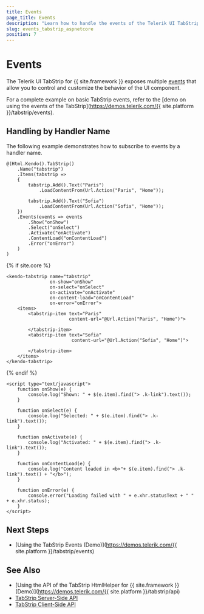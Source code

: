 ```yaml
---
title: Events
page_title: Events
description: "Learn how to handle the events of the Telerik UI TabStrip component for {{ site.framework }}."
slug: events_tabstrip_aspnetcore
position: 7
---
```


# Events

The Telerik UI TabStrip for {{ site.framework }} exposes multiple [events](/api/kendo.mvc.ui.fluent/tabstripeventbuilder) that allow you to control and customize the behavior of the UI component.

For a complete example on basic TabStrip events, refer to the [demo on using the events of the TabStrip](https://demos.telerik.com/{{ site.platform }}/tabstrip/events).

## Handling by Handler Name

The following example demonstrates how to subscribe to events by a handler name.

```HtmlHelper
@(Html.Kendo().TabStrip()
    .Name("tabstrip")
    .Items(tabstrip =>
    {
        tabstrip.Add().Text("Paris")
            .LoadContentFrom(Url.Action("Paris", "Home"));

        tabstrip.Add().Text("Sofia")
            .LoadContentFrom(Url.Action("Sofia", "Home"));
    })
    .Events(events => events
        .Show("onShow")
        .Select("onSelect")
        .Activate("onActivate")
        .ContentLoad("onContentLoad")
        .Error("onError")
    )
)
```
{% if site.core %}
```TagHelper
<kendo-tabstrip name="tabstrip"
                on-show="onShow"
                on-select="onSelect"
                on-activate="onActivate"
                on-content-load="onContentLoad"
                on-error="onError">
    <items>
        <tabstrip-item text="Paris"
                       content-url="@Url.Action("Paris", "Home")">
            
        </tabstrip-item>
        <tabstrip-item text="Sofia"
                        content-url="@Url.Action("Sofia", "Home")">
           
        </tabstrip-item>
    </items>
</kendo-tabstrip>

```
{% endif %}
```script
<script type="text/javascript">
    function onShow(e) {
        console.log("Shown: " + $(e.item).find("> .k-link").text());
    }

    function onSelect(e) {
        console.log("Selected: " + $(e.item).find("> .k-link").text());
    }

    function onActivate(e) {
        console.log("Activated: " + $(e.item).find("> .k-link").text());
    }

    function onContentLoad(e) {
        console.log("Content loaded in <b>"+ $(e.item).find("> .k-link").text() + "</b>");
    }

    function onError(e) {
        console.error("Loading failed with " + e.xhr.statusText + " " + e.xhr.status);
    }
</script>
```

## Next Steps

* [Using the TabStrip Events (Demo)](https://demos.telerik.com/{{ site.platform }}/tabstrip/events)

## See Also

* [Using the API of the TabStrip HtmlHelper for {{ site.framework }} (Demo)](https://demos.telerik.com/{{ site.platform }}/tabstrip/api)
* [TabStrip Server-Side API](/api/tabstrip)
* [TabStrip Client-Side API](https://docs.telerik.com/kendo-ui/api/javascript/ui/tabstrip)
